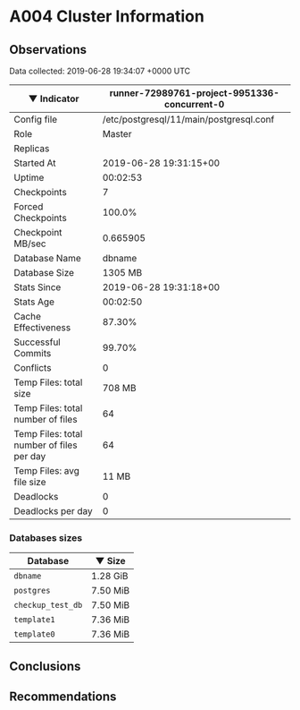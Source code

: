 # A004 Cluster Information #

## Observations ##
Data collected: 2019-06-28 19:34:07 +0000 UTC  

|&#9660;&nbsp;Indicator | runner-72989761-project-9951336-concurrent-0 |
|--------|-------|
|Config file |/etc/postgresql/11/main/postgresql.conf|
|Role |Master|
|Replicas ||
|Started At |2019-06-28&nbsp;19:31:15+00|
|Uptime |00:02:53|
|Checkpoints |7|
|Forced Checkpoints |100.0%|
|Checkpoint MB/sec |0.665905|
|Database Name |dbname|
|Database Size |1305&nbsp;MB|
|Stats Since |2019-06-28&nbsp;19:31:18+00|
|Stats Age |00:02:50|
|Cache Effectiveness |87.30%|
|Successful Commits |99.70%|
|Conflicts |0|
|Temp Files: total size |708&nbsp;MB|
|Temp Files: total number of files |64|
|Temp Files: total number of files per day |64|
|Temp Files: avg file size |11&nbsp;MB|
|Deadlocks |0|
|Deadlocks per day |0|


### Databases sizes ###

| Database | &#9660;&nbsp;Size |
|----------|--------|
| `dbname` | 1.28&nbsp;GiB |
| `postgres` | 7.50&nbsp;MiB |
| `checkup_test_db` | 7.50&nbsp;MiB |
| `template1` | 7.36&nbsp;MiB |
| `template0` | 7.36&nbsp;MiB |


## Conclusions ##


## Recommendations ##

